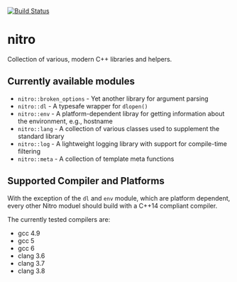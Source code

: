 [![Build Status](https://travis-ci.org/tud-zih-energy/nitro.svg?branch=master)](https://travis-ci.org/tud-zih-energy/nitro)

# nitro

Collection of various, modern C++ libraries and helpers.

## Currently available modules

*   `nitro::broken_options` - Yet another library for argument parsing
*   `nitro::dl` - A typesafe wrapper for `dlopen()`
*   `nitro::env` - A platform-dependent libray for getting information about the environment, e.g., hostname
*   `nitro::lang` - A collection of various classes used to supplement the standard library
*   `nitro::log` - A lightweight logging library with support for compile-time filtering
*   `nitro::meta` - A collection of template meta functions

## Supported Compiler and Platforms

With the exception of the `dl` and `env` module, which are platform dependent, every other Nitro moduel should build with a C++14 compliant compiler.

The currently tested compilers are:

*   gcc 4.9
*   gcc 5
*   gcc 6
*   clang 3.6
*   clang 3.7
*   clang 3.8
